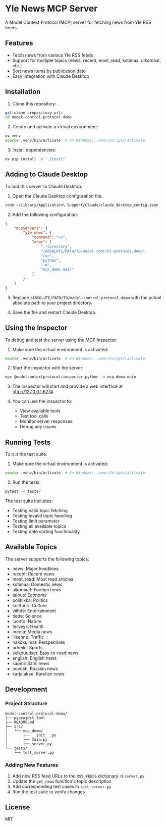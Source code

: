 # Yle News MCP Server

A Model Context Protocol (MCP) server for fetching news from Yle RSS feeds.

## Features

- Fetch news from various Yle RSS feeds
- Support for multiple topics (news, recent, most_read, kotimaa, ulkomaat, etc.)
- Sort news items by publication date
- Easy integration with Claude Desktop

## Installation

1. Clone this repository:
```bash
git clone <repository-url>
cd model-control-protocol-demo
```

2. Create and activate a virtual environment:
```bash
uv venv
source .venv/bin/activate  # On Windows: .venv\Scripts\activate
```

3. Install dependencies:
```bash
uv pip install -e ".[test]"
```

## Adding to Claude Desktop

To add this server to Claude Desktop:

1. Open the Claude Desktop configuration file:
```bash
code ~/Library/Application\ Support/Claude/claude_desktop_config.json
```

2. Add the following configuration:
```json
{
    "mcpServers": {
        "yle-news": {
            "command": "uv",
            "args": [
                "--directory",
                "/ABSOLUTE/PATH/TO/model-control-protocol-demo",
                "run",
                "python",
                "-m",
                "mcp_demo.main"
            ]
        }
    }
}
```

3. Replace `/ABSOLUTE/PATH/TO/model-control-protocol-demo` with the actual absolute path to your project directory.

4. Save the file and restart Claude Desktop.

## Using the Inspector

To debug and test the server using the MCP Inspector:

1. Make sure the virtual environment is activated:
```bash
source .venv/bin/activate  # On Windows: .venv\Scripts\activate
```

2. Start the inspector with the server:
```bash
npx @modelcontextprotocol/inspector python -m mcp_demo.main
```

3. The inspector will start and provide a web interface at http://127.0.0.1:6274

4. You can use the inspector to:
   - View available tools
   - Test tool calls
   - Monitor server responses
   - Debug any issues

## Running Tests

To run the test suite:

1. Make sure the virtual environment is activated:
```bash
source .venv/bin/activate  # On Windows: .venv\Scripts\activate
```

2. Run the tests:
```bash
pytest -v tests/
```

The test suite includes:
- Testing valid topic fetching
- Testing invalid topic handling
- Testing limit parameter
- Testing all available topics
- Testing date sorting functionality

## Available Topics

The server supports the following topics:
- news: Major headlines
- recent: Recent news
- most_read: Most read articles
- kotimaa: Domestic news
- ulkomaat: Foreign news
- talous: Economy
- politiikka: Politics
- kulttuuri: Culture
- viihde: Entertainment
- tiede: Science
- luonto: Nature
- terveys: Health
- media: Media news
- liikenne: Traffic
- näkökulmat: Perspectives
- urheilu: Sports
- selkouutiset: Easy-to-read news
- english: English news
- sapmi: Sámi news
- novosti: Russian news
- karjalakse: Karelian news

## Development

### Project Structure

```
model-control-protocol-demo/
├── pyproject.toml
├── README.md
├── src/
│   └── mcp_demo/
│       ├── __init__.py
│       ├── main.py
│       └── server.py
└── tests/
    └── test_server.py
```

### Adding New Features

1. Add new RSS feed URLs to the `RSS_FEEDS` dictionary in `server.py`
2. Update the `get_news` function's topic description
3. Add corresponding test cases in `test_server.py`
4. Run the test suite to verify changes

## License

MIT
